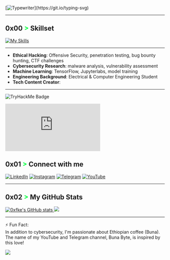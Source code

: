 [![Typewriter](https://readme-typing-svg.herokuapp.com?font=Orbitron&size=30&duration=4000&color=00FF40&pause=500&center=true&random=false&width=1200&lines=$+Hi+there,+I'm+Befikadu!+👋+a+Cybersecurity+Enthusiast;)](https://git.io/typing-svg)



---

## 0x00  <span style="color: #00FF40 !important;">&gt;</span> Skillset

[![My Skills](https://skillicons.dev/icons?i=python,c,cpp,linux,bash,git,github,kali,arduino,powershell,flask,js,html,css,mysql,pr,tensorflow,sklearn,jupyter&perline=15)](https://skillicons.dev)


---

- **Ethical Hacking**: Offensive Security, penetration testing, bug bounty hunting, CTF challenges
- **Cybersecurity Research**: malware analysis, vulnerability assessment
- **Machine Learning**: TensorFlow, Jupyterlabs, model training 
- **Engineering Background**: Electrical & Computer Engineering Student
- **Tech Content Creator**:
---
![TryHackMe Badge]([https://tryhackme.com/api/v2/badges/public-profile?userPublicId=2498267])
<iframe src="https://tryhackme.com/api/v2/badges/public-profile?userPublicId=2498267" style='border:none;'></iframe>

## 0x01 <span style="color: #00FF40 !important;">&gt;</span> Connect with me
[![LinkedIn](https://img.shields.io/badge/LinkedIn-BefikaduTesfaye-0077B5?style=flat-square&logo=linkedin&logoColor=white)](https://www.linkedin.com/in/befikadu-tesfaye/)
[![Instagram](https://img.shields.io/badge/Instagram-BefikaduTesfaye-%23E4405F.svg?logo=Instagram&logoColor=white)](https://instagram.com/0xfke)
[![Telegram](https://img.shields.io/badge/Telegram-BunaByte-0088cc?style=flat-square&logo=telegram&logoColor=white)](https://t.me/hacker_habesha)
[![YouTube](https://img.shields.io/badge/YouTube-BunaByte-red?style=flat-square&logo=youtube&logoColor=white)](https://www.youtube.com/@bunabyte?sub_confirmation=1) 

---
## 0x02 <span style="color: #00FF40 !important;">&gt;</span> My GitHub Stats

<a href="http://www.github.com/0xfke"><img src="https://github-readme-stats.vercel.app/api?username=0xfke&show_icons=true&hide=&count_private=true&title_color=0891b2&text_color=ffffff&icon_color=0891b2&bg_color=1c1917&hide_border=true&show_icons=true" alt="0xfke's GitHub stats" /></a><a href="http://www.github.com/0xfke">
<img src="https://github-readme-streak-stats.herokuapp.com/?user=0xfke&stroke=ffffff&background=1c1917&ring=0891b2&fire=0891b2&currStreakNum=ffffff&currStreakLabel=0891b2&sideNums=ffffff&sideLabels=ffffff&dates=ffffff&hide_border=true" /></a>

---
⚡ Fun Fact:<br>In addition to cybersecurity, I'm passionate about Ethiopian coffee (Buna). The name of my YouTube and Telegram channel, Buna Byte, is inspired by this love!

[![](https://visitcount.itsvg.in/api?id=0xfke&icon=0&color=0)](https://visitcount.itsvg.in)

